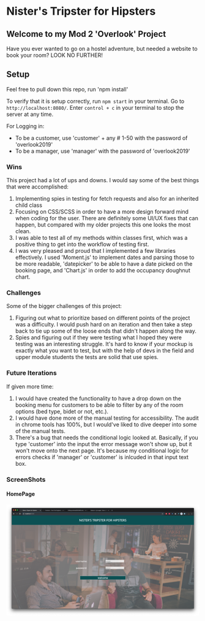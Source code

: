 # Nister's Tripster for Hipsters

## Welcome to my Mod 2 'Overlook' Project

Have you ever wanted to go on a hostel adventure, but needed a website to book your room? LOOK NO FURTHER!

## Setup

Feel free to pull down this repo, run 'npm install'

To verify that it is setup correctly, run `npm start` in your terminal. Go to `http://localhost:8080/`. Enter `control + c` in your terminal to stop the server at any time.

For Logging in:
* To be a customer, use 'customer' + any # 1-50 with the password of 'overlook2019'
* To be a manager, use 'manager' with the password of 'overlook2019'


### Wins

This project had a lot of ups and downs. I would say some of the best things that were accomplished: 
1. Implementing spies in testing for fetch requests and also for an inherited child class
1. Focusing on CSS/SCSS in order to have a more design forward mind when coding for the user. There are definitely some UI/UX fixes that can happen, but compared with my older projects this one looks the most clean.
1. I was able to test all of my methods within classes first, which was a positive thing to get into the workflow of testing first.
1. I was very pleased and proud that I implemented a few libraries effectively. I used 'Moment.js' to implement dates and parsing those to be more readable, 'datepicker' to be able to have a date picked on the booking page, and 'Chart.js' in order to add the occupancy doughnut chart.

### Challenges

Some of the bigger challenges of this project:
1. Figuring out what to prioritize based on different points of the project was a difficulty. I would push hard on an iteration and then take a step back to tie up some of the loose ends that didn't happen along the way.
1. Spies and figuring out if they were testing what I hoped they were testing was an interesting struggle. It's hard to know if your mockup is exactly what you want to test, but with the help of devs in the field and upper module students the tests are solid that use spies.

### Future Iterations

If given more time:
1. I would have created the functionality to have a drop down on the booking menu for customers to be able to filter by any of the room options (bed type, bidet or not, etc.). 
1. I would have done more of the manual testing for accessibility. The audit in chrome tools has 100%, but I would've liked to dive deeper into some of the manual tests.
1. There's a bug that needs the conditional logic looked at. Basically, if you type 'customer' into the input the error message won't show up, but it won't move onto the next page. It's because my conditional logic for errors checks if 'manager' or 'customer' is inlcuded in that input text box.


### ScreenShots
#### HomePage
![homepage.png](src/images/homepage.png)

